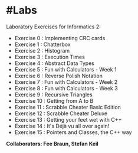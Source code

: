 #Labs
====

Laboratory Exercises for Informatics 2:

- Exercise 0 : Implementing CRC cards 
- Exercise 1 : Chatterbox
- Exercise 2 : Histogram 
- Exercise 3 : Execution Times 
- Exercise 4 : Abstract Data Types 
- Exercise 5 : Fun with Calculators - Week 1 
- Exercise 6 : Reverse Polish Notation
- Exercise 7 : Fun with Calculators - Week 2 
- Exercise 8 : Fun with Calculators - Week 3 
- Exercise 9 : Recursive Triangles 
- Exercise 10 : Getting from A to B 
- Exercise 11 : Scrabble Cheater Basic Edition 
- Exercise 12 : Scrabble Cheater Deluxe 
- Exercise 13 : Getting your feet wet with C++
- Exercise 14 : It's Déjà vu all over again!
- Exercise 15 : Pointers and Classes, the C++ way


**Collaborators: Fee Braun, Stefan Keil**